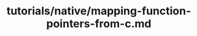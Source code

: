 ---
title: tutorials/native/mapping-function-pointers-from-c.md
showAuthorInfo: false
redirect_path: /docs/mapping-function-pointers-from-c
---